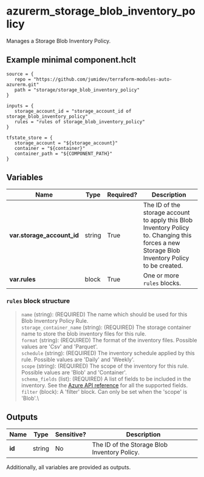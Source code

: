 # azurerm_storage_blob_inventory_policy

Manages a Storage Blob Inventory Policy.

## Example minimal component.hclt

```hcl
source = {
   repo = "https://github.com/jumidev/terraform-modules-auto-azurerm.git" 
   path = "storage/storage_blob_inventory_policy" 
}

inputs = {
   storage_account_id = "storage_account_id of storage_blob_inventory_policy" 
   rules = "rules of storage_blob_inventory_policy" 
}

tfstate_store = {
   storage_account = "${storage_account}" 
   container = "${container}" 
   container_path = "${COMPONENT_PATH}" 
}

```

## Variables

| Name | Type | Required? |  Description |
| ---- | ---- | --------- |  ----------- |
| **var.storage_account_id** | string | True | The ID of the storage account to apply this Blob Inventory Policy to. Changing this forces a new Storage Blob Inventory Policy to be created. | 
| **var.rules** | block | True | One or more `rules` blocks. | 

### `rules` block structure

> `name` (string): (REQUIRED) The name which should be used for this Blob Inventory Policy Rule.\
> `storage_container_name` (string): (REQUIRED) The storage container name to store the blob inventory files for this rule.\
> `format` (string): (REQUIRED) The format of the inventory files. Possible values are 'Csv' and 'Parquet'.\
> `schedule` (string): (REQUIRED) The inventory schedule applied by this rule. Possible values are 'Daily' and 'Weekly'.\
> `scope` (string): (REQUIRED) The scope of the inventory for this rule. Possible values are 'Blob' and 'Container'.\
> `schema_fields` (list): (REQUIRED) A list of fields to be included in the inventory. See the [Azure API reference](https://docs.microsoft.com/rest/api/storagerp/blob-inventory-policies/create-or-update#blobinventorypolicydefinition) for all the supported fields.\
> `filter` (block): A 'filter' block. Can only be set when the 'scope' is 'Blob'.\



## Outputs

| Name | Type | Sensitive? | Description |
| ---- | ---- | --------- | --------- |
| **id** | string | No  | The ID of the Storage Blob Inventory Policy. | 

Additionally, all variables are provided as outputs.
